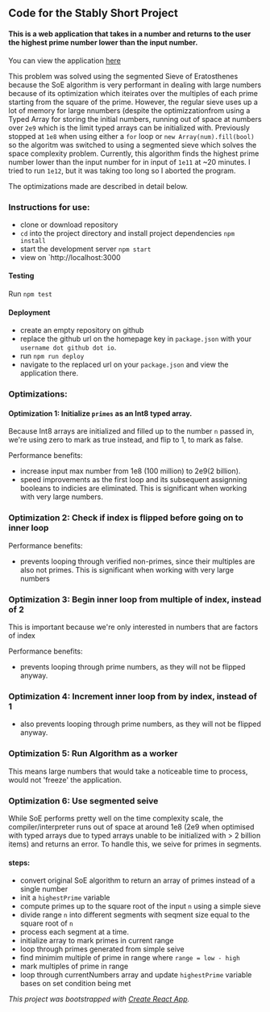 
## Code for the Stably Short Project
#### This is a web application that takes in a number and returns to the user the highest prime number lower than the input number.

You can view the application [here](https://nnanyielugo.github.io/stably-project/)

This problem was solved using the segmented Sieve of Eratosthenes because the SoE algorithm is very performant in dealing with large numbers because of its optimization which iteirates over the multiples of each prime starting from the square of the prime. However, the regular sieve uses up a lot of memory for large nnumbers (despite the optimizzationfrom using a Typed Array for storing the initial numbers, running out of space at numbers over `2e9` which is the limit typed arrays can be initialized with. Previously stopped at `1e8` when using either a `for` loop or `new Array(num).fill(bool)` so the algoritm was switched to using a segmented sieve which solves the space complexity problem. Currently, this algorithm finds the highest prime number lower than the input number for in input of `1e11` at ~20 minutes. I tried to run `1e12`, but it was taking too long so I aborted the program.

The optimizations made are described in detail below.

### Instructions for use:
- clone or download repository
- `cd` into the project directory and install project dependencies `npm install`
- start the development server `npm start`
- view on `http://localhost:3000

#### Testing
Run `npm test`

#### Deployment
- create an empty repository on github
- replace the github url on the homepage key in `package.json` with your `username dot github dot io`.
- run `npm run deploy`
- navigate to the replaced url on your `package.json` and view the application there.

### Optimizations:
#### Optimization 1: Initialize `primes` as an Int8 typed array.
Because Int8 arrays are initialized and filled up to the number `n` passed in, we're using zero to mark as true instead, and flip to 1, to mark as false.

Performance benefits:
- increase input max number from 1e8 (100 million) to 2e9(2 billion).
- speed improvements as the first loop and its subsequent assignning booleans to indicies are eliminated. This is significant when working with very large numbers.

### Optimization 2: Check if index is flipped before going on to inner loop
Performance benefits:
- prevents looping through verified non-primes, since their multiples are also not primes. This is significant when working with very large numbers

### Optimization 3: Begin inner loop from multiple of index, instead of 2
This is important because we're only interested in numbers that are factors of index

Performance benefits:
- prevents looping through prime numbers, as they will not be flipped anyway.

### Optimization 4: Increment inner loop from by index, instead of 1
- also prevents looping through prime numbers, as they will not be flipped anyway.

### Optimization 5: Run Algorithm as a worker
This means large numbers that would take a noticeable time to process, would not 'freeze' the application.

### Optimization 6: Use segmented seive
While SoE performs pretty well on the time complexity scale, the compiler/interpreter runs out of space at around 1e8 (2e9 when optimised with typed arrays due to typed arrays unable to be initialized with > 2 billion items) and returns an error. To handle this, we seive for primes in segments.

#### steps:
- convert original SoE algorithm to return an array of primes instead of a single number
- init a `highestPrime` variable
- compute primes up to the square root of the input `n` using a simple sieve
- divide range `n` into different segments with seqment size equal to the square root of `n`
- process each segment at a time.
- initialize array to mark primes in current range
- loop through primes generated from simple seive
- find minimim multiple of prime in range where `range = low - high`
- mark multiples of prime in range
- loop through currentNumbers array and update `highestPrime` variable bases on set condition being met

*This project was bootstrapped with [Create React App](https://github.com/facebook/create-react-app).*
